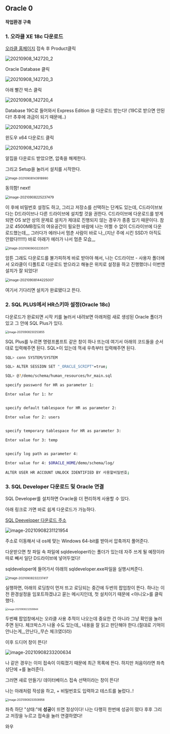 ## Oracle 0 

#### 작업환경 구축 

### 1. 오라클 XE 18c 다운로드 

[오라클 홈페이지](https://www.oracle.com/index.html) 접속 후 Product클릭

![20210908_142720_2](Oracle_0.assets/20210908_142720_2.png)

Oracle Database 클릭

![20210908_142720_3](Oracle_0.assets/20210908_142720_3.png)

아래 빨간 박스 클릭 

![20210908_142720_4](Oracle_0.assets/20210908_142720_4.png)

Database 19C로 들어와서 Express Edition 을 다운로드 받는다! (19C로 받으면 안된다!! 추후에 과금이 되기 때문에..)

![20210908_142720_5](Oracle_0.assets/20210908_142720_5.png)

윈도우 x64 다운로드 클릭 

![20210908_142720_6](Oracle_0.assets/20210908_142720_6.png)

알집을 다운로드 받았으면, 압축을 해제한다. 

그리고 Setup을 눌러서 설치를 시작한다. 

<img src="Oracle_0.assets/image-20210908143918990.png" alt="image-20210908143918990" style="zoom:67%;" />



동의함! next!

<img src="Oracle_0.assets/image-20210908225237479.png" alt="image-20210908225237479" style="zoom:75%;" />

이 후에  비밀번호 설정도 하고, 그리고 저장소를 선택하는 단계도 있는데, C드라이브보다는 D드라이브나 다른 드라이브에 설치할 것을 권한다. C드라이브에 다운로드를 받게 되면 OS 보안 상의 문제로 설치가 제대로 진행되지 않는 경우가 종종 있기 때문이다. 참고로 4500MB정도의 여유공간이 필요한 바람에 나는 어쩔 수 없이 C드라이브에 다운로드했는데,,, 그러다가 에러나서 멈춘 사람이 바로 나,,(지난 주에 시킨 SSD가 아직도 안왔다!!!!!!) 바로 아래가 에러가 나서 멈춘 모습,,, 

<img src="Oracle_0.assets/image-20210909002235371.png" alt="image-20210909002235371" style="zoom: 67%;" />

암튼 그래도 다운로드를 불가피하게 바로 받아야 해서, 나는 C드라이브 - 사용자 폴더에서 오라클이 디폴트로 다운로드 받으라고 해놓은 위치로 설정을 하고 진행했더니 이번엔 설치가 잘 되었다! 

<img src="Oracle_0.assets/image-20210908144225007.png" alt="image-20210908144225007" style="zoom:75%;" />

여기서 기다리면 설치가 완료됐다고 뜬다. 

### 2. SQL PLUS에서 HR스키마 설정(Oracle 18c) 

다운로드가 완료되면 시작 키를 눌러서 내려보면 아래처럼 새로 생성된 Oracle 폴더가 있고 그 안에 SQL Plus가 있다. 

<img src="Oracle_0.assets/image-20210908230253855.png" alt="image-20210908230253855" style="zoom: 60%;" />



SQL Plus를 누르면 명령프롬프트 같은 창이 하나 뜨는데 여기서 아래의 코드들을 순서대로 입력해주면 된다. SQL>이 있는데 꺽새 우측부터 입력해주면 된다. 

```bash
SQL> conn SYSTEM/SYSTEM

SQL> ALTER SESSION SET "_ORACLE_SCRIPT"=true;

SQL> @?/demo/schema/human_resources/hr_main.sql

specify password for HR as parameter 1:

Enter value for 1: hr


specify default tablespace for HR as parameter 2:

Enter value for 2: users


specify temporary tablespace for HR as parameter 3:

Enter value for 3: temp
 

specify log path as parameter 4:

Enter value for 4: $ORACLE_HOME/demo/schema/log/
 
ALTER USER HR ACCOUNT UNLOCK IDENTIFIED BY 사용할비밀번호; 
```



### 3. SQL Developer 다운로드 및 Oracle 연결

SQL Developer를 설치하면 Oracle을 더 편리하게 사용할 수 있다.

아래 링크로 가면 바로 쉽게 다운로드가 가능하다. 

[SQL Deeveloper 다운로드 주소](https://www.oracle.com/tools/downloads/sqldev-downloads.html)



![image-20210908231121954](Oracle_0.assets/image-20210908231121954.png)

주소로 이동해서 내 os에 맞는 Windows 64-bit를 받아서 압축까지 풀어준다. 

다운받으면 첫 파일 속 파일에 sqldeveloper라는 폴더가 있는데 자주 쓰게 될 예정이라 따로 빼서 일단 D드라이브에 넣어두었다!

sqldeveloper에 들어가서 아래의 sqldeveloper.exe파일을 실행시켜준다.

<img src="Oracle_0.assets/image-20210908232237417.png" alt="image-20210908232237417" style="zoom:67%;" />



실행하면, 아래의 로딩창이 먼저 뜨고 로딩되는 중간에 두번의 팝업창이 뜬다. 하나는 이전 환경설정을 임포트하겠냐고 묻는 메시지인데, 첫 설치이기 때문에 <아니오>를 클릭했다. 

<img src="Oracle_0.assets/image-20210908232509944.png" alt="image-20210908232509944" style="zoom:50%;" />

두번째 팝업창에서는 오라클 사용 추적이 나오는데 중요한 건 아니라 그냥 확인을 눌러주면 된다. 체크박스가 나올 수도 있는데,, 내용을 잘 읽고 판단해야 한다.(절대로 기억이 안나는게,,,안난다,,무슨 체크였더라)

이후 드디어 창이 뜬다! 

![image-20210908233200634](Oracle_0.assets/image-20210908233200634.png)

나 같은 경우는 이미 접속이 이뤄졌기 때문에 최근 목록에 뜬다. 하지만 처음이라면 좌측 상단에 +를 눌러준다. 

그러면 새로 만들기/ 데이터베이스 접속 선택이라는 창이 뜬다! 

나는 아래처럼 작성을 하고, + 비밀번호도 입력하고 테스트를 눌렀다..!

<img src="Oracle_0.assets/image-20210908233508958.png" alt="image-20210908233508958" style="zoom:60%;" />

좌측 하단 "상태:"에 **성공**이 뜨면 정상이다! 나는 다행히 한번에 성공이 떴다 후후 그리고 저장을 누르고 접속을 눌러 연결하였다! 

와우